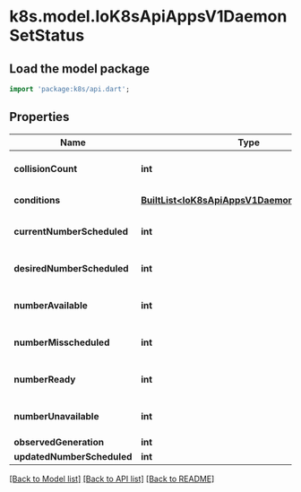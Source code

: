 # k8s.model.IoK8sApiAppsV1DaemonSetStatus

## Load the model package
```dart
import 'package:k8s/api.dart';
```

## Properties
Name | Type | Description | Notes
------------ | ------------- | ------------- | -------------
**collisionCount** | **int** | Count of hash collisions for the DaemonSet. The DaemonSet controller uses this field as a collision avoidance mechanism when it needs to create the name for the newest ControllerRevision. | [optional] 
**conditions** | [**BuiltList&lt;IoK8sApiAppsV1DaemonSetCondition&gt;**](IoK8sApiAppsV1DaemonSetCondition.md) | Represents the latest available observations of a DaemonSet's current state. | [optional] 
**currentNumberScheduled** | **int** | The number of nodes that are running at least 1 daemon pod and are supposed to run the daemon pod. More info: https://kubernetes.io/docs/concepts/workloads/controllers/daemonset/ | 
**desiredNumberScheduled** | **int** | The total number of nodes that should be running the daemon pod (including nodes correctly running the daemon pod). More info: https://kubernetes.io/docs/concepts/workloads/controllers/daemonset/ | 
**numberAvailable** | **int** | The number of nodes that should be running the daemon pod and have one or more of the daemon pod running and available (ready for at least spec.minReadySeconds) | [optional] 
**numberMisscheduled** | **int** | The number of nodes that are running the daemon pod, but are not supposed to run the daemon pod. More info: https://kubernetes.io/docs/concepts/workloads/controllers/daemonset/ | 
**numberReady** | **int** | numberReady is the number of nodes that should be running the daemon pod and have one or more of the daemon pod running with a Ready Condition. | 
**numberUnavailable** | **int** | The number of nodes that should be running the daemon pod and have none of the daemon pod running and available (ready for at least spec.minReadySeconds) | [optional] 
**observedGeneration** | **int** | The most recent generation observed by the daemon set controller. | [optional] 
**updatedNumberScheduled** | **int** | The total number of nodes that are running updated daemon pod | [optional] 

[[Back to Model list]](../README.md#documentation-for-models) [[Back to API list]](../README.md#documentation-for-api-endpoints) [[Back to README]](../README.md)


